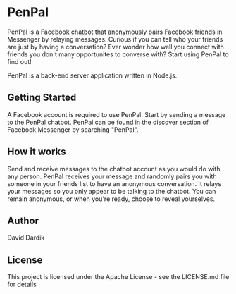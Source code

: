 # PenPal
PenPal is a Facebook chatbot that anonymously pairs Facebook friends in Messenger by relaying messages. Curious if you can tell who your friends are just by having a conversation? Ever wonder how well you connect with friends you don't many opportunites to converse with? Start using PenPal to find out!

PenPal is a back-end server application written in Node.js.

## Getting Started
A Facebook account is required to use PenPal. Start by sending a message to the PenPal chatbot. PenPal can be found in the discover section of Facebook Messenger by searching "PenPal". 

## How it works
Send and receive messages to the chatbot account as you would do with any person. PenPal receives your message and randomly pairs you with someone in your friends list to have an anonymous conversation. It relays your messages so you only appear to be talking to the chatbot. You can remain anonymous, or when you're ready, choose to reveal yourselves.

## Author
David Dardik

## License
This project is licensed under the Apache License - see the LICENSE.md file for details
